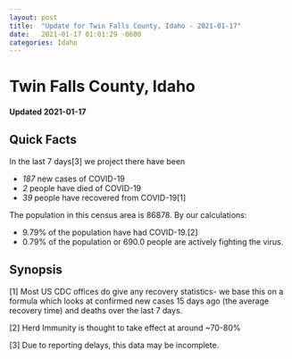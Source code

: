 ```yaml
---
layout: post
title:  "Update for Twin Falls County, Idaho - 2021-01-17"
date:   2021-01-17 01:01:29 -0600
categories: Idaho
---
```


# Twin Falls County, Idaho
#### Updated 2021-01-17

## Quick Facts

In the last 7 days[3] we project there have been
- *187* new cases of COVID-19
- *2* people have died of COVID-19
- *39* people have recovered from COVID-19[1]

The population in this census area is 86878. By our calculations:
- 9.79% of the population have had COVID-19.[2]
- 0.79% of the population or 690.0 people are actively fighting the virus.

## Synopsis




[1] Most US CDC offices do give any recovery statistics- we base this on a formula which looks at confirmed new cases
15 days ago (the average recovery time) and deaths over the last 7 days.

[2] Herd Immunity is thought to take effect at around ~70-80%

[3] Due to reporting delays, this data may be incomplete.
 
    